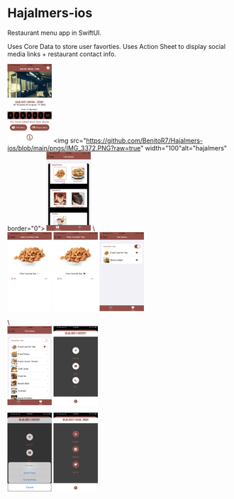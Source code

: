# Hajalmers-ios
Restaurant menu app in SwiftUI.


Uses Core Data to store user favorties. 
Uses Action Sheet to display social media links + restaurant contact info.  

<img src="https://github.com/BenitoR7/Hajalmers-ios/blob/main/pngs/IMG_3371.PNG?raw=true" width="100" alt="hajalmers" border="0"></a>
<img src="https://github.com/BenitoR7/Hajalmers-ios/blob/main/pngs/IMG_3372.PNG?raw=true" width="100"alt="hajalmers" border="0"></a>
<img src="https://github.com/BenitoR7/Hajalmers-ios/blob/main/pngs/IMG_3373.PNG?raw=true" width="100" alt="hajalmers" border="0"></a>
\\\
<img src="https://github.com/BenitoR7/Hajalmers-ios/blob/main/pngs/IMG_3374.PNG?raw=true" width="100" alt="hajalmers" border="0"></a>
<img src="https://github.com/BenitoR7/Hajalmers-ios/blob/main/pngs/IMG_3375.PNG?raw=true" width="100" alt="hajalmers" border="0"></a>
<img src="https://github.com/BenitoR7/Hajalmers-ios/blob/main/pngs/IMG_3376.PNG?raw=true" width="100"  alt="hajalmers" border="0"></a>

\\\
<img src="https://github.com/BenitoR7/Hajalmers-ios/blob/main/pngs/IMG_3377.PNG?raw=true"  width="100" alt="hajalmers" border="0"></a>
<img src="https://github.com/BenitoR7/Hajalmers-ios/blob/main/pngs/IMG_3378.PNG?raw=true" width="100" alt="hajalmers" border="0"></a>

<img src="https://github.com/BenitoR7/Hajalmers-ios/blob/main/pngs/IMG_3379.PNG?raw=true" width="100" alt="hajalmers" border="0"></a>
<img src="https://github.com/BenitoR7/Hajalmers-ios/blob/main/pngs/IMG_3380.PNG?raw=true" width="100" alt="hajalmers" border="0"></a>



